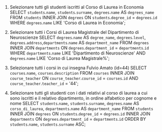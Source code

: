 1. Selezionare tutti gli studenti iscritti al Corso di Laurea in Economia
    SELECT `students`.`name`, `students`.`surname`, `degrees`.`name` AS `degrees_name`
    FROM `students` 
    INNER JOIN `degrees`
    ON `students`.`degree_id` = `degrees`.`id`
    WHERE `degrees`.`name` LIKE 'Corso di Laurea in Economia';

2. Selezionare tutti i Corsi di Laurea Magistrale del Dipartimento di Neuroscienze
    SELECT `degrees`.`name` AS `degree_name`, `degrees`.`level`, `degrees`.`address`,`departments`.`name` AS `department_name`
    FROM `degrees` 
    INNER JOIN `departments`
    ON `degrees`.`department_id` = `departments`.`id`
    WHERE `departments`.`name` LIKE 'Dipartimento di Neuroscienze' AND `degrees`.`name` LIKE 'Corso di Laurea Magistrale%';

3. Selezionare tutti i corsi in cui insegna Fulvio Amato (id=44)
    SELECT `courses`.`name`, `courses`.`description`
    FROM `courses` 
    INNER JOIN `course_teacher`
    ON `course_teacher`.`course_id` = `courses`.`id` AND `course_teacher`.`teacher_id` = '44';

4. Selezionare tutti gli studenti con i dati relativi al corso di laurea a cui
sono iscritti e il relativo dipartimento, in ordine alfabetico per cognome e
nome
    SELECT `students`.`name`, `students`.`surname`, `degrees`.`name` AS `corso_di_laurea`, `departments`.`name` AS `department_name`
    FROM `students` 
    INNER JOIN `degrees`
    ON `students`.`degree_id` = `degrees`.`id`
    INNER JOIN `departments`
    ON `degrees`.`department_id` = `departments`.`id`
    ORDER BY `students`.`name`, `students`.`surname` ASC;

